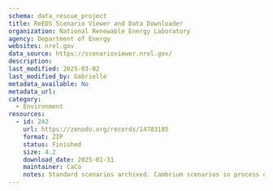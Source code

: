 ```yaml
---
schema: data_rescue_project 
title: ReEDS Scenario Viewer and Data Downloader
organization: National Renewable Energy Laboratory
agency: Department of Energy
websites: nrel.gov
data_source: https://scenarioviewer.nrel.gov/
description: 
last_modified: 2025-03-02
last_modified_by: Gabrielle
metadata_available: No
metadata_url: 
category:
  - Environment
resources:
  - id: 242
    url: https://zenodo.org/records/14783185
    format: ZIP
    status: Finished
    size: 4.2
    download_date: 2025-01-31
    maintainer: CaCo
    notes: Standard scenarios archived. Cambrium scenarios in process of being archived. Underlying data only, tool not archived. EFS data archived separately here https//zenodo.org/records/14782874
---
```

